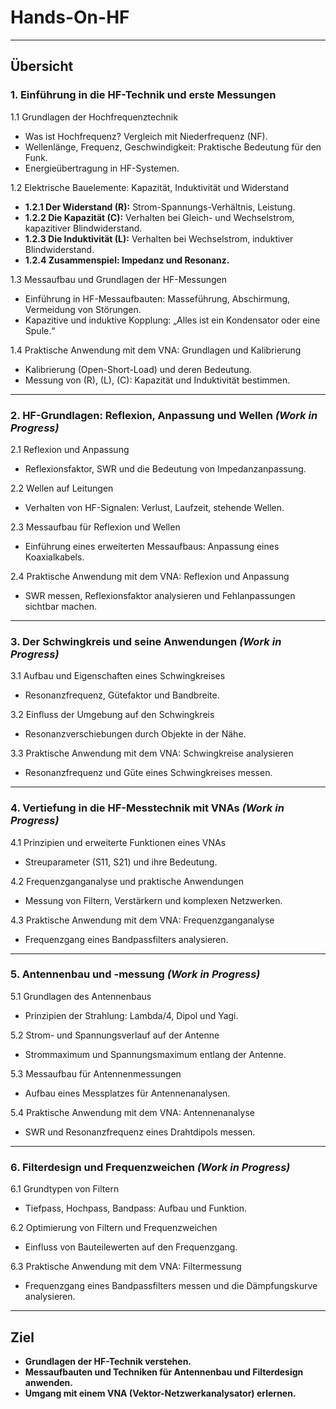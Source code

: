 # Hands-On-HF


---

## **Übersicht**

### **1. Einführung in die HF-Technik und erste Messungen**
1.1 Grundlagen der Hochfrequenztechnik  
- Was ist Hochfrequenz? Vergleich mit Niederfrequenz (NF).  
- Wellenlänge, Frequenz, Geschwindigkeit: Praktische Bedeutung für den Funk.  
- Energieübertragung in HF-Systemen.

1.2 Elektrische Bauelemente: Kapazität, Induktivität und Widerstand  
- **1.2.1 Der Widerstand (R):** Strom-Spannungs-Verhältnis, Leistung.  
- **1.2.2 Die Kapazität (C):** Verhalten bei Gleich- und Wechselstrom, kapazitiver Blindwiderstand.  
- **1.2.3 Die Induktivität (L):** Verhalten bei Wechselstrom, induktiver Blindwiderstand.  
- **1.2.4 Zusammenspiel: Impedanz und Resonanz.**

1.3 Messaufbau und Grundlagen der HF-Messungen  
- Einführung in HF-Messaufbauten: Masseführung, Abschirmung, Vermeidung von Störungen.  
- Kapazitive und induktive Kopplung: „Alles ist ein Kondensator oder eine Spule.“

1.4 Praktische Anwendung mit dem VNA: Grundlagen und Kalibrierung  
- Kalibrierung (Open-Short-Load) und deren Bedeutung.  
- Messung von \(R\), \(L\), \(C\): Kapazität und Induktivität bestimmen.

---

### **2. HF-Grundlagen: Reflexion, Anpassung und Wellen** *(Work in Progress)*
2.1 Reflexion und Anpassung  
- Reflexionsfaktor, SWR und die Bedeutung von Impedanzanpassung.  

2.2 Wellen auf Leitungen  
- Verhalten von HF-Signalen: Verlust, Laufzeit, stehende Wellen.  

2.3 Messaufbau für Reflexion und Wellen  
- Einführung eines erweiterten Messaufbaus: Anpassung eines Koaxialkabels.

2.4 Praktische Anwendung mit dem VNA: Reflexion und Anpassung  
- SWR messen, Reflexionsfaktor analysieren und Fehlanpassungen sichtbar machen.

---

### **3. Der Schwingkreis und seine Anwendungen** *(Work in Progress)*
3.1 Aufbau und Eigenschaften eines Schwingkreises  
- Resonanzfrequenz, Gütefaktor und Bandbreite.  

3.2 Einfluss der Umgebung auf den Schwingkreis  
- Resonanzverschiebungen durch Objekte in der Nähe.  

3.3 Praktische Anwendung mit dem VNA: Schwingkreise analysieren  
- Resonanzfrequenz und Güte eines Schwingkreises messen.

---

### **4. Vertiefung in die HF-Messtechnik mit VNAs** *(Work in Progress)*
4.1 Prinzipien und erweiterte Funktionen eines VNAs  
- Streuparameter (S11, S21) und ihre Bedeutung.  

4.2 Frequenzganganalyse und praktische Anwendungen  
- Messung von Filtern, Verstärkern und komplexen Netzwerken.

4.3 Praktische Anwendung mit dem VNA: Frequenzganganalyse  
- Frequenzgang eines Bandpassfilters analysieren.

---

### **5. Antennenbau und -messung** *(Work in Progress)*
5.1 Grundlagen des Antennenbaus  
- Prinzipien der Strahlung: Lambda/4, Dipol und Yagi.  

5.2 Strom- und Spannungsverlauf auf der Antenne  
- Strommaximum und Spannungsmaximum entlang der Antenne.  

5.3 Messaufbau für Antennenmessungen  
- Aufbau eines Messplatzes für Antennenanalysen.  

5.4 Praktische Anwendung mit dem VNA: Antennenanalyse  
- SWR und Resonanzfrequenz eines Drahtdipols messen.  

---

### **6. Filterdesign und Frequenzweichen** *(Work in Progress)*
6.1 Grundtypen von Filtern  
- Tiefpass, Hochpass, Bandpass: Aufbau und Funktion.  

6.2 Optimierung von Filtern und Frequenzweichen  
- Einfluss von Bauteilewerten auf den Frequenzgang.  

6.3 Praktische Anwendung mit dem VNA: Filtermessung  
- Frequenzgang eines Bandpassfilters messen und die Dämpfungskurve analysieren.

---

## Ziel

- **Grundlagen der HF-Technik verstehen.**  
- **Messaufbauten und Techniken für Antennenbau und Filterdesign anwenden.**  
- **Umgang mit einem VNA (Vektor-Netzwerkanalysator) erlernen.**  

